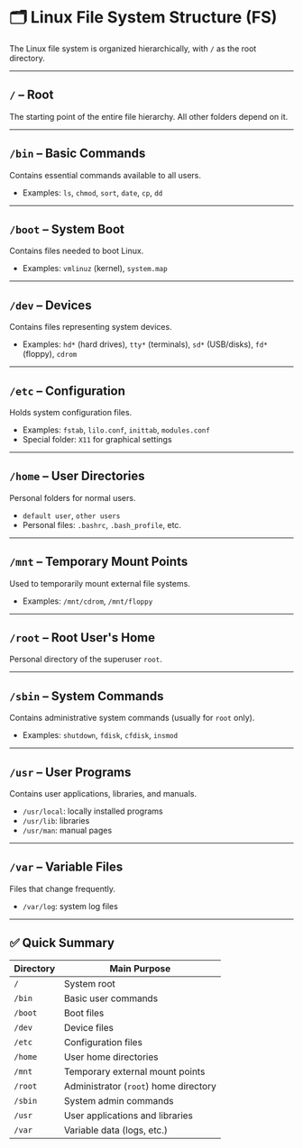 # 🗂️ Linux File System Structure (FS)

The Linux file system is organized hierarchically, with `/` as the root directory.

---

## `/` – Root
The starting point of the entire file hierarchy. All other folders depend on it.

---

## `/bin` – Basic Commands
Contains essential commands available to all users.
- Examples: `ls`, `chmod`, `sort`, `date`, `cp`, `dd`

---

## `/boot` – System Boot
Contains files needed to boot Linux.
- Examples: `vmlinuz` (kernel), `system.map`

---

## `/dev` – Devices
Contains files representing system devices.
- Examples: `hd*` (hard drives), `tty*` (terminals), `sd*` (USB/disks), `fd*` (floppy), `cdrom`

---

## `/etc` – Configuration
Holds system configuration files.
- Examples: `fstab`, `lilo.conf`, `inittab`, `modules.conf`
- Special folder: `X11` for graphical settings

---

## `/home` – User Directories
Personal folders for normal users.
- `default user`, `other users`
- Personal files: `.bashrc`, `.bash_profile`, etc.

---

## `/mnt` – Temporary Mount Points
Used to temporarily mount external file systems.
- Examples: `/mnt/cdrom`, `/mnt/floppy`

---

## `/root` – Root User's Home
Personal directory of the superuser `root`.

---

## `/sbin` – System Commands
Contains administrative system commands (usually for `root` only).
- Examples: `shutdown`, `fdisk`, `cfdisk`, `insmod`

---

## `/usr` – User Programs
Contains user applications, libraries, and manuals.
- `/usr/local`: locally installed programs
- `/usr/lib`: libraries
- `/usr/man`: manual pages

---

## `/var` – Variable Files
Files that change frequently.
- `/var/log`: system log files

---

## ✅ Quick Summary

| Directory   | Main Purpose                                |
|-------------|---------------------------------------------|
| `/`         | System root                                 |
| `/bin`      | Basic user commands                         |
| `/boot`     | Boot files                                  |
| `/dev`      | Device files                                |
| `/etc`      | Configuration files                         |
| `/home`     | User home directories                       |
| `/mnt`      | Temporary external mount points             |
| `/root`     | Administrator (`root`) home directory       |
| `/sbin`     | System admin commands                       |
| `/usr`      | User applications and libraries             |
| `/var`      | Variable data (logs, etc.)                  |
